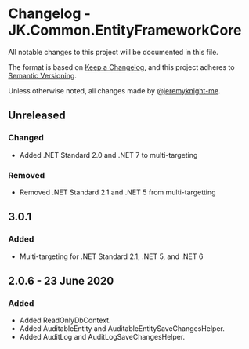 ﻿# Changelog - JK.Common.EntityFrameworkCore

All notable changes to this project will be documented in this file.

The format is based on [Keep a Changelog](https://keepachangelog.com/),
and this project adheres to [Semantic Versioning](https://semver.org/spec/v2.0.0.html).

Unless otherwise noted, all changes made by [@jeremyknight-me](https://github.com/jeremyknight-me).

## Unreleased

### Changed

- Added .NET Standard 2.0 and .NET 7 to multi-targeting

### Removed

- Removed .NET Standard 2.1 and .NET 5 from multi-targetting

## 3.0.1

### Added 

- Multi-targeting for .NET Standard 2.1, .NET 5, and .NET 6

## 2.0.6 - 23 June 2020

### Added

- Added ReadOnlyDbContext.
- Added AuditableEntity and AuditableEntitySaveChangesHelper.
- Added AuditLog and AuditLogSaveChangesHelper.